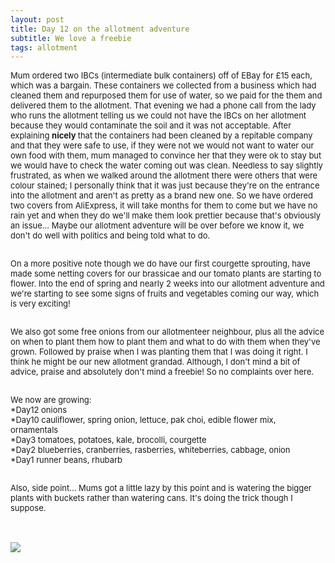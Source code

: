 ```yaml
---
layout: post
title: Day 12 on the allotment adventure
subtitle: We love a freebie 
tags: allotment
---
```


<div class="text-left">
<div class="boxed">
  <font size="2">

Mum ordered two IBCs (intermediate bulk containers) off of EBay for £15 each, which was a bargain. These containers we collected from a business which had cleaned them and repurposed them for use of water, so we paid for the them and delivered them to the allotment. That evening we had a phone call from the lady who runs the allotment telling us we could not have the IBCs on her allotment because they would contaminate the soil and it was not acceptable. After explaining <b> nicely </b> that the containers had been cleaned by a repitable company and that they were safe to use, if they were not we would not want to water our own food with them, mum managed to convince her that they were ok to stay but we would have to check the water coming out was clean. Needless to say slightly frustrated, as when we walked around the allotment there were others that were colour stained; I personally think that it was just because they're on the entrance into the allotment and aren't as pretty as a brand new one. So we have ordered two covers from AliExpress, it will take months for them to come but we have no rain yet and when they do we'll make them look prettier because that's obviously an issue... Maybe our allotment adventure will be over before we know it, we don't do well with politics and being told what to do.<br><br>

On a more positive note though we do have our first courgette sprouting, have made some netting covers for our brassicae and our tomato plants are starting to flower. Into the end of spring and nearly 2 weeks into our allotment adventure and we're starting to see some signs of fruits and vegetables coming our way, which is very exciting!<br><br>

We also got some free onions from our allotmenteer neighbour, plus all the advice on when to plant them how to plant them and what to do with them when they've grown. Followed by praise when I was planting them that I was doing it right. I think he might be our new allotment grandad. Although, I don't mind a bit of advice, praise and absolutely don't mind a freebie! So no complaints over here.<br><br>

We now are growing:<br>
*Day12 onions <br>
*Day10 cauliflower, spring onion, lettuce, pak choi, edible flower mix, ornamentals<br> 
*Day3 tomatoes, potatoes, kale, brocolli, courgette <br>
*Day2 blueberries, cranberries, rasberries, whiteberries, cabbage, onion<br>
*Day1 runner beans, rhubarb <br><br>

Also, side point... Mums got a little lazy by this point and is watering the bigger plants with buckets rather than watering cans. It's doing the trick though I suppose.<br>



</font>
    <br>

<div class="text-center">
  <br/>
  <img src="{{ site.baseurl }}/img/allotmentday12.jpeg"/>
</div>
